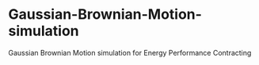 # Gaussian-Brownian-Motion-simulation
Gaussian Brownian Motion simulation for Energy Performance Contracting
